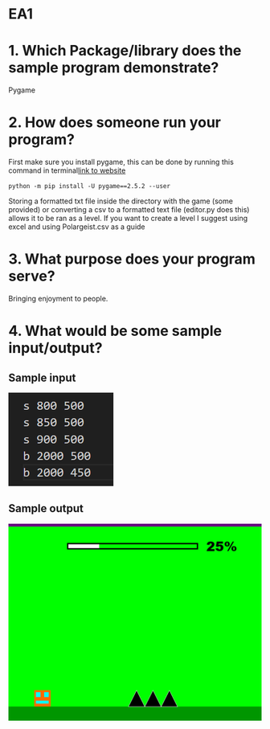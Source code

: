 # EA1

# 1. Which Package/library does the sample program demonstrate?

Pygame

# 2. How does someone run your program?

First make sure you install pygame, this can be done by running this command in terminal[link to website](https://www.pygame.org/news)

    python -m pip install -U pygame==2.5.2 --user

Storing a formatted txt file inside the directory with the game (some provided) or converting a csv to a formatted text file (editor.py does this) allows it to be ran as a level. If you want to create a level I suggest using excel and using Polargeist.csv as a guide

# 3. What purpose does your program serve?

Bringing enjoyment to people. 

# 4. What would be some sample input/output?

## Sample input 

![Sample input showing the format for spikes and blocks](image.png) 

## Sample output 

![Sample output of the level loading the spikes from the input](image-1.png)